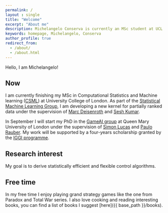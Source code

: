 ```yaml
---
permalink: /
layout : single
title: "Welcome"
excerpt: "About me"
description: Michelangelo Conserva is currently an MSc student at UCL
keywords: homepage, Michelangelo, Conserva
author_profile: true
redirect_from: 
  - /about/
  - /about.html
---
```


Hello, I am Michelangelo!

## Now

I am currently finishing my MSc in Computational Statistics and Machine learning ([CSML](http://www.csml.ucl.ac.uk/)) at University College of London. As part of the [Statistical Machine Learning Group](https://sml-group.cc/#people), I am developing a new kernel for partially ranked data under the supervision of [Marc Deisenroth](https://deisenroth.cc) and [Sesh Kumar](https://seshkumar.github.io).


In September I will start my PhD in the [GameAI group](https://gaigresearch.github.io/) at Queen Mary University of London under the supervision of [Simon Lucas](http://www.eecs.qmul.ac.uk/profiles/lucassimon.html) and [Paulo Rauber](http://paulorauber.com/).
My work will be supported by a four-years scholarship granted by the [IGGI programme](http://iggi.org.uk/).


## Research interest

My goal is to derive statistically efficient and flexible control algorithms.

## Free time

In my free time I enjoy playing grand strategy games like the one from Paradox and Total War series.
I also love cooking and reading interesting books, you can find a list of books I suggest [here]({{ base_path }}/books).





